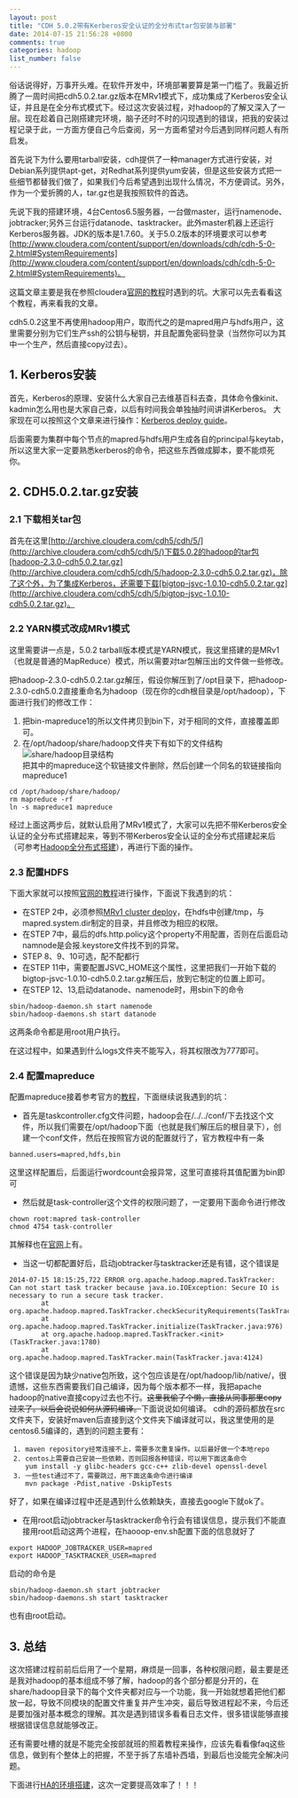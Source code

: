 ```yaml
---
layout: post
title: "CDH 5.0.2带有Kerberos安全认证的全分布式tar包安装与部署"
date: 2014-07-15 21:56:28 +0800
comments: true
categories: hadoop
list_number: false
---
```


俗话说得好，万事开头难。在软件开发中，环境部署要算是第一门槛了。我最近折腾了一周时间把cdh5.0.2.tar.gz版本在MRv1模式下，成功集成了Kerberos安全认证，并且是在全分布式模式下。经过这次安装过程，对hadoop的了解又深入了一层。现在趁着自己刚搭建完环境，脑子还时不时的闪现遇到的错误，把我的安装过程记录于此，一方面方便自己今后查阅，另一方面希望对今后遇到同样问题人有所启发。
<!--more-->
首先说下为什么要用tarball安装，cdh提供了一种manager方式进行安装，对Debian系列提供apt-get，对Redhat系列提供yum安装，但是这些安装方式把一些细节都替我们做了，如果我们今后希望遇到出现什么情况，不方便调试。另外，作为一个爱折腾的人，tar.gz也是我按照软件的首选。

先说下我的搭建环境，4台Centos6.5服务器，一台做master，运行namenode、jobtracker;另外三台运行datanode、tasktracker。此外master机器上还运行Kerberos服务器。JDK的版本是1.7.60。关于5.0.2版本的环境要求可以参考[http://www.cloudera.com/content/support/en/downloads/cdh/cdh-5-0-2.html#SystemRequirements](http://www.cloudera.com/content/support/en/downloads/cdh/cdh-5-0-2.html#SystemRequirements)。

这篇文章主要是我在参照cloudera[官网的教程][security-guide]时遇到的坑。大家可以先去看看这个教程，再来看我的文章。

cdh5.0.2这里不再使用hadoop用户，取而代之的是mapred用户与hdfs用户，这里需要分别为它们生产ssh的公钥与秘钥，并且配置免密码登录（当然你可以为其中一个生产，然后直接copy过去）。

## 1. Kerberos安装
首先，Kerberos的原理、安装什么大家自己去维基百科去查，具体命令像kinit、kadmin怎么用也是大家自己查，以后有时间我会单独抽时间讲讲Kerberos。
大家现在可以按照这个文章来进行操作：[Kerberos deploy guide](https://www.centos.org/docs/5/html/5.2/Deployment_Guide/s1-kerberos-server.html)。

后面需要为集群中每个节点的mapred与hdfs用户生成各自的principal与keytab，所以这里大家一定要熟悉kerberos的命令，把这些东西做成脚本，要不能烦死你。

## 2. CDH5.0.2.tar.gz安装

### 2.1 下载相关tar包

首先在这里[http://archive.cloudera.com/cdh5/cdh/5/](http://archive.cloudera.com/cdh5/cdh/5/)下载5.0.2的hadoop的tar包[hadoop-2.3.0-cdh5.0.2.tar.gz](http://archive.cloudera.com/cdh5/cdh/5/hadoop-2.3.0-cdh5.0.2.tar.gz)，除了这个外，为了集成Kerberos，还需要下载[bigtop-jsvc-1.0.10-cdh5.0.2.tar.gz](http://archive.cloudera.com/cdh5/cdh/5/bigtop-jsvc-1.0.10-cdh5.0.2.tar.gz)。

### 2.2 YARN模式改成MRv1模式

这里需要讲一点是，5.0.2 tarball版本模式是YARN模式，我这里搭建的是MRv1（也就是普通的MapReduce）模式，所以需要对tar包解压出的文件做一些修改。

把hadoop-2.3.0-cdh5.0.2.tar.gz解压，假设你解压到了/opt目录下，把hadoop-2.3.0-cdh5.0.2直接重命名为hadoop（现在你的cdh根目录是/opt/hadoop），下面进行我们的修改工作：

1. 把bin-mapreduce1的所以文件拷贝到bin下，对于相同的文件，直接覆盖即可。
2. 在/opt/hadoop/share/hadoop文件夹下有如下的文件结构
![share/hadoop目录结构](/images/cdh/structure-of-share-hadoop.png)   
把其中的mapreduce这个软链接文件删除，然后创建一个同名的软链接指向mapreduce1
```
cd /opt/hadoop/share/hadoop/
rm mapreduce -rf
ln -s mapreduce1 mapreduce
```

经过上面这两步后，就默认启用了MRv1模式了，大家可以先把不带Kerberos安全认证的全分布式搭建起来，等到不带Kerberos安全认证的全分布式搭建起来后（可参考[Hadoop全分布式搭建](http://blog.csdn.net/jiacai2050/article/details/8630329)），再进行下面的操作。

### 2.3 配置HDFS

下面大家就可以按照[官网的教程][security-guide]进行操作，下面说下我遇到的坑：

- 在STEP 2中，必须参照[MRv1 cluster deploy](http://www.cloudera.com/content/cloudera-content/cloudera-docs/CDH5/latest/CDH5-Installation-Guide/cdh5ig_mr_cluster_deploy.html#topic_11_3)，在hdfs中创建/tmp，与mapred.system.dir制定的目录，并且修改为相应的权限。
- 在STEP 7中，最后的dfs.http.policy这个property不用配置，否则在后面启动namnode是会报.keystore文件找不到的异常。
- STEP 8、9、10可选，配不配都行
- 在STEP 11中，需要配置JSVC_HOME这个属性，这里把我们一开始下载的bigtop-jsvc-1.0.10-cdh5.0.2.tar.gz解压后，放到它制定的位置上即可。
- 在STEP 12、13,启动datanode、namenode时，用sbin下的命令
```
sbin/hadoop-daemon.sh start namenode
sbin/hadoop-daemons.sh start datanode
```
这两条命令都是用root用户执行。

在这过程中，如果遇到什么logs文件夹不能写入，将其权限改为777即可。

### 2.4 配置mapreduce

配置mapreduce接着参考官方的[教程](http://www.cloudera.com/content/cloudera-content/cloudera-docs/CDH5/latest/CDH5-Security-Guide/cdh5sg_mrv1_security.html)，下面继续说我遇到的坑：

- 首先是taskcontroller.cfg文件问题，hadoop会在<path of task-controller binary>/../../conf/下去找这个文件，所以我们需要在/opt/hadoop下面（也就是我们解压后的根目录下），创建一个conf文件，然后在按照官方说的配置就行了，官方教程中有一条
```
banned.users=mapred,hdfs,bin
```
这里这样配置后，后面运行wordcount会报异常，这里可直接将其值配置为bin即可

- 然后就是task-controller这个文件的权限问题了，一定要用下面命令进行修改
```
chown root:mapred task-controller
chmod 4754 task-controller
```
其解释也在[官网](http://www.cloudera.com/content/cloudera-content/cloudera-docs/CDH5/latest/CDH5-Security-Guide/cdh5sg_other_hadoop_security.html#topic_18_unique_2)上有。

- 当这一切都配置好后，启动jobtracker与tasktracker还是有错，这个错误是
```
2014-07-15 18:15:25,722 ERROR org.apache.hadoop.mapred.TaskTracker: Can not start task tracker because java.io.IOException: Secure IO is necessary to run a secure task tracker.
        at org.apache.hadoop.mapred.TaskTracker.checkSecurityRequirements(TaskTracker.java:943)
        at org.apache.hadoop.mapred.TaskTracker.initialize(TaskTracker.java:976)
        at org.apache.hadoop.mapred.TaskTracker.<init>(TaskTracker.java:1780)
        at org.apache.hadoop.mapred.TaskTracker.main(TaskTracker.java:4124)

```
这个错误是因为缺少native包所致，这个包应该是在/opt/hadoop/lib/native/，很遗憾，这些东西需要我们自己编译，因为每个版本都不一样，我把apache hadoop的native直接copy过去也不行。<del>这里我偷了个懒，直接从同事那里copy过来了。以后会说说如何从源码编译。</del>下面说说如何编译。
cdh的源码都放在src文件夹下，安装好maven后直接到这个文件夹下编译就可以，我这里使用的是centos6.5编译的，遇到的问题主要有：

```
 1. maven repository经常连接不上，需要多次重复操作。以后最好做一个本地repo
 2. centos上需要自己安装一些依赖，否则回报各种错误，可以用下面这条命令 
    yum install -y glibc-headers gcc-c++ zlib-devel openssl-devel 
 3. 一些test通过不了，需要跳过，用下面这条命令进行编译
    mvn package -Pdist,native -DskipTests
```
好了，如果在编译过程中还是遇到什么依赖缺失，直接去google下就ok了。

- 在用root启动jobtracker与tasktracker命令行会有错误信息，提示我们不能直接用root启动这两个进程，在haooop-env.sh配置下面的信息就好了
```
export HADOOP_JOBTRACKER_USER=mapred
export HADOOP_TASKTRACKER_USER=mapred
```
启动的命令是
```
sbin/hadoop-daemon.sh start jobtracker
sbin/hadoop-daemons.sh start tasktracker
```
也有由root启动。


## 3. 总结

这次搭建过程前前后后用了一个星期，麻烦是一回事，各种权限问题，最主要是还是我对hadoop的基本组成不够了解，hadoop的各个部分都是分开的，在share/hadoop目录下的每个文件夹都对应与一个功能，我一开始就想着把他们都放一起，导致不同模块的配置文件重复并产生冲突，最后导致进程起不来，今后还是要加强对基本概念的理解。其次是遇到错误多看看日志文件，很多错误能够直接根据错误信息就能够改正。

还有需要吐槽的就是不能完全按部就班的照着教程来操作，应该先看看像faq这些信息，做到有个整体上的把握，不至于拆了东墙补西墙，到最后也没能完全解决问题。

下面进行[HA的环境搭建](http://www.cloudera.com/content/cloudera-content/cloudera-docs/CDH5/latest/CDH5-High-Availability-Guide/CDH5-High-Availability-Guide.html)，这次一定要提高效率了！！！


[Kerberos deploy guide]:http://www.centos.org/docs/5/html/Deployment_Guide-en-US/ch-kerberos.html
[security-guide]:http://www.cloudera.com/content/cloudera-content/cloudera-docs/CDH5/latest/CDH5-Security-Guide/cdh5sg_cdh5_hadoop_security.html